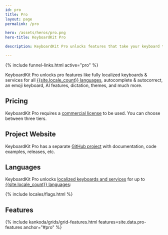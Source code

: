 ```yaml
---
id: pro
title: Pro
layout: page
permalink: /pro

hero: /assets/heros/pro.png
hero-title: KeyboardKit Pro

description: KeyboardKit Pro unlocks features that take your keyboard to the next level

---
```


{% include funnel-links.html active="pro" %}

KeyboardKit Pro unlocks pro features like fully localized keyboards & services for all [{{site.locale_count}} languages](/locales), autocomplete & autocorrect, an emoji keyboard, AI features, dictation, themes, and much more.


## Pricing

KeyboardKit Pro requires a [commercial license](/pricing) to be used. You can choose between three tiers.


## Project Website

KeyboardKit Pro has a separate [GitHub project]({{site.github_url_pro}}) with documentation, code examples, releases, etc.


## Languages

KeyboardKit Pro unlocks [localized keyboards and services](/features/localization) for up to [{{site.locale_count}} languages](/locales):

{% include locales/flags.html %}


## Features

{% include kankoda/grids/grid-features.html features=site.data.pro-features anchor="#pro" %}